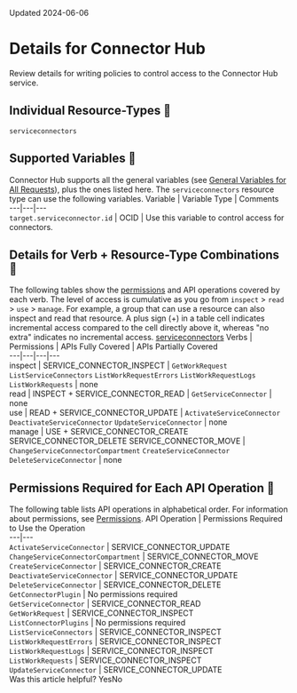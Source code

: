 Updated 2024-06-06
# Details for Connector Hub
Review details for writing policies to control access to the Connector Hub service.
## Individual Resource-Types 🔗 
`serviceconnectors`
## Supported Variables 🔗 
Connector Hub supports all the general variables (see [General Variables for All Requests](https://docs.oracle.com/en-us/iaas/Content/Identity/policyreference/policyreference_topic-General_Variables_for_All_Requests.htm "Use the following general variables for all requests")), plus the ones listed here.
The `serviceconnectors` resource type can use the following variables. 
Variable | Variable Type | Comments  
---|---|---  
`target.serviceconnector.id` | OCID |  Use this variable to control access for connectors.  
## Details for Verb + Resource-Type Combinations 🔗 
The following tables show the [permissions](https://docs.oracle.com/iaas/Content/Identity/policies/permissions.htm) and API operations covered by each verb. The level of access is cumulative as you go from `inspect` > `read` > `use` > `manage`. For example, a group that can use a resource can also inspect and read that resource. A plus sign (+) in a table cell indicates incremental access compared to the cell directly above it, whereas "no extra" indicates no incremental access. 
[serviceconnectors](https://docs.oracle.com/en-us/iaas/Content/Identity/policyreference/serviceconnectorhubpolicyreference.htm)
Verbs | Permissions | APIs Fully Covered | APIs Partially Covered  
---|---|---|---  
inspect |  SERVICE_CONNECTOR_INSPECT |  `GetWorkRequest` `ListServiceConnectors` `ListWorkRequestErrors` `ListWorkRequestLogs` `ListWorkRequests` |  none  
read |  INSPECT + SERVICE_CONNECTOR_READ |  `GetServiceConnector` |  none  
use |  READ + SERVICE_CONNECTOR_UPDATE |  `ActivateServiceConnector` `DeactivateServiceConnector` `UpdateServiceConnector` |  none  
manage |  USE + SERVICE_CONNECTOR_CREATE SERVICE_CONNECTOR_DELETE SERVICE_CONNECTOR_MOVE |  `ChangeServiceConnectorCompartment` `CreateServiceConnector` `DeleteServiceConnector` |  none  
## Permissions Required for Each API Operation 🔗 
The following table lists API operations in alphabetical order.
For information about permissions, see [Permissions](https://docs.oracle.com/en-us/iaas/Content/Identity/policies/permissions.htm#permissions "Permissions are the atomic units of authorization that control a user's ability to perform operations on resources. Oracle defines all the permissions in the policy language.").
API Operation | Permissions Required to Use the Operation  
---|---  
`ActivateServiceConnector` | SERVICE_CONNECTOR_UPDATE  
`ChangeServiceConnectorCompartment` | SERVICE_CONNECTOR_MOVE  
`CreateServiceConnector` | SERVICE_CONNECTOR_CREATE  
`DeactivateServiceConnector` | SERVICE_CONNECTOR_UPDATE  
`DeleteServiceConnector` | SERVICE_CONNECTOR_DELETE  
`GetConnectorPlugin` | No permissions required  
`GetServiceConnector` | SERVICE_CONNECTOR_READ  
`GetWorkRequest` | SERVICE_CONNECTOR_INSPECT  
`ListConnectorPlugins` | No permissions required  
`ListServiceConnectors` | SERVICE_CONNECTOR_INSPECT  
`ListWorkRequestErrors` | SERVICE_CONNECTOR_INSPECT  
`ListWorkRequestLogs` | SERVICE_CONNECTOR_INSPECT  
`ListWorkRequests` | SERVICE_CONNECTOR_INSPECT  
`UpdateServiceConnector` | SERVICE_CONNECTOR_UPDATE  
Was this article helpful?
YesNo

